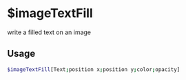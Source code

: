 # $imageTextFill

write a filled text on an image

## Usage

```bash
$imageTextFill[Text;position x;position y;color;opacity]
```

